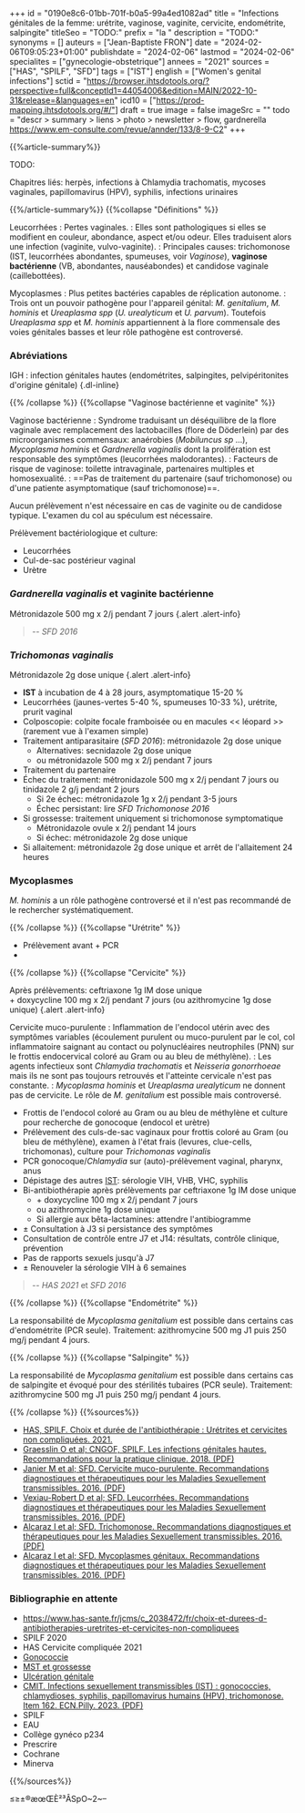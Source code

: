 +++
id = "0190e8c6-01bb-701f-b0a5-99a4ed1082ad"
title = "Infections génitales de la femme: urétrite, vaginose, vaginite, cervicite, endométrite, salpingite"
titleSeo = "TODO:"
prefix = "la "
description = "TODO:"
synonyms = []
auteurs = ["Jean-Baptiste FRON"]
date = "2024-02-06T09:05:23+01:00"
publishdate = "2024-02-06"
lastmod = "2024-02-06"
specialites = ["gynecologie-obstetrique"]
annees = "2021"
sources = ["HAS", "SPILF", "SFD"]
tags = ["IST"]
english = ["Women's genital infections"]
sctid = "https://browser.ihtsdotools.org/?perspective=full&conceptId1=44054006&edition=MAIN/2022-10-31&release=&languages=en"
icd10 = ["https://prod-mapping.ihtsdotools.org/#/"]
draft = true
image = false
imageSrc = ""
todo = "descr > summary > liens > photo > newsletter > flow, gardnerella https://www.em-consulte.com/revue/annder/133/8-9-C2"
+++

{{%article-summary%}}

TODO:

Chapitres liés: herpès, infections à Chlamydia trachomatis, mycoses vaginales, papillomavirus (HPV), syphilis, infections urinaires

{{%/article-summary%}}
{{%collapse "Définitions" %}}

Leucorrhées
: Pertes vaginales.
: Elles sont pathologiques si elles se modifient en couleur, abondance, aspect et/ou odeur. Elles traduisent alors une infection (vaginite, vulvo-vaginite).
: Principales causes: trichomonose (IST, leucorrhées abondantes, spumeuses, voir *Vaginose*), **vaginose bactérienne** (VB, abondantes, nauséabondes) et candidose vaginale (caillebottées).

Mycoplasmes
: Plus petites bactéries capables de réplication autonome.
: Trois ont un pouvoir pathogène pour l'appareil génital: *M. genitalium*, *M. hominis* et *Ureaplasma spp* (*U. urealyticum* et *U. parvum*). Toutefois *Ureaplasma spp* et *M. hominis* appartiennent à la flore commensale des voies génitales basses et leur rôle pathogène est controversé.

### Abréviations

IGH
: infection génitales hautes (endométrites, salpingites, pelvipéritonites d'origine génitale)
{.dl-inline}

{{% /collapse %}}
{{%collapse "Vaginose bactérienne et vaginite" %}}

Vaginose bactérienne
: Syndrome traduisant un déséquilibre de la flore vaginale avec remplacement des lactobacilles (flore de Döderlein) par des microorganismes commensaux: anaérobies (*Mobiluncus sp* ...), *Mycoplasma hominis* et *Gardnerella vaginalis* dont la prolifération est responsable des symptômes (leucorrhées malodorantes).
: Facteurs de risque de vaginose: toilette intravaginale, partenaires multiples et homosexualité.
: ==Pas de traitement du partenaire (sauf trichomonose) ou d'une patiente asymptomatique (sauf trichomonose)==.

Aucun prélèvement n'est nécessaire en cas de vaginite ou de candidose typique. L'examen du col au spéculum est nécessaire.

Prélèvement bactériologique et culture:

- Leucorrhées
- Cul-de-sac postérieur vaginal
- Urètre

### *Gardnerella vaginalis* et vaginite bactérienne

Métronidazole 500 mg x 2/j pendant 7 jours
{.alert .alert-info}

> -- *SFD 2016*

### *Trichomonas vaginalis*

Métronidazole 2g dose unique
{.alert .alert-info}

- **IST** à incubation de 4 à 28 jours, asymptomatique 15-20 %
- Leucorrhées (jaunes-vertes 5-40 %, spumeuses 10-33 %), urétrite, prurit vaginal
- Colposcopie: colpite focale framboisée ou en macules << léopard >> (rarement vue à l'examen simple)
- Traitement antiparasitaire (*SFD 2016*): métronidazole 2g dose unique
  - Alternatives: secnidazole 2g dose unique
  - ou métronidazole 500 mg x 2/j pendant 7 jours
- Traitement du partenaire
- Échec du traitement: métronidazole 500 mg x 2/j pendant 7 jours ou tinidazole 2 g/j pendant 2 jours
  - Si 2e échec: métronidazole 1g x 2/j pendant 3-5 jours
  - Échec persistant: lire *SFD Trichomonose 2016*
- Si grossesse: traitement uniquement si trichomonose symptomatique
  - Métronidazole ovule x 2/j pendant 14 jours
  - Si échec: métronidazole 2g dose unique
- Si allaitement: métronidazole 2g dose unique et arrêt de l'allaitement 24 heures

### Mycoplasmes

*M. hominis* a un rôle pathogène controversé et il n'est pas recommandé de le rechercher systématiquement.

{{% /collapse %}}
{{%collapse "Urétrite" %}}

- Prélèvement avant + PCR
- 

{{% /collapse %}}
{{%collapse "Cervicite" %}}

Après prélèvements: ceftriaxone 1g IM dose unique  
\+ doxycycline 100 mg x 2/j pendant 7 jours (ou azithromycine 1g dose unique)
{.alert .alert-info}

Cervicite muco-purulente
: Inflammation de l'endocol utérin avec des symptômes variables (écoulement purulent ou muco-purulent par le col, col inflammatoire saignant au contact ou polynucléaires neutrophiles (PNN) sur le frottis endocervical coloré au Gram ou au bleu de méthylène).
: Les agents infectieux sont *Chlamydia trachomatis* et *Neisseria gonorrhoeae* mais ils ne sont pas toujours retrouvés et l'atteinte cervicale n'est pas constante.
: *Mycoplasma hominis* et *Ureaplasma urealyticum* ne donnent pas de cervicite. Le rôle de *M. genitalium* est possible mais controversé.

- Frottis de l'endocol coloré au Gram ou au bleu de méthylène et culture pour recherche de gonocoque (endocol et urètre)
- Prélèvement des culs-de-sac vaginaux pour frottis coloré au Gram (ou bleu de méthylène), examen à l'état frais (levures, clue-cells, trichomonas), culture pour *Trichomonas vaginalis*
- PCR gonocoque/*Chlamydia* sur (auto)-prélèvement vaginal, pharynx, anus
- Dépistage des autres [IST](/tags/ist/): sérologie VIH, VHB, VHC, syphilis
- Bi-antibiothérapie après prélèvements par ceftriaxone 1g IM dose unique
  - \+ doxycycline 100 mg x 2/j pendant 7 jours
  - ou azithromycine 1g dose unique
  - Si allergie aux bêta-lactamines: attendre l'antibiogramme
- ± Consultation à J3 si persistance des symptômes
- Consultation de contrôle entre J7 et J14: résultats, contrôle clinique, prévention
- Pas de rapports sexuels jusqu'à J7
- ± Renouveler la sérologie VIH à 6 semaines

> -- *HAS 2021* et *SFD 2016*

{{% /collapse %}}
{{%collapse "Endométrite" %}}

La responsabilité de *Mycoplasma genitalium* est possible dans certains cas d'endométrite (PCR seule). Traitement: azithromycine 500 mg J1 puis 250 mg/j pendant 4 jours.

{{% /collapse %}}
{{%collapse "Salpingite" %}}

La responsabilité de *Mycoplasma genitalium* est possible dans certains cas de salpingite et évoqué pour des stérilités tubaires (PCR seule). Traitement: azithromycine 500 mg J1 puis 250 mg/j pendant 4 jours.

{{% /collapse %}}
{{%sources%}}

- [HAS, SPILF. Choix et durée de l'antibiothérapie : Urétrites et cervicites non compliquées. 2021.](https://www.has-sante.fr/jcms/c_2038472/fr/choix-et-duree-de-l-antibiotherapie-uretrites-et-cervicites-non-compliquees)
- [Graesslin O et al; CNGOF, SPILF. Les infections génitales hautes. Recommandations pour la pratique clinique. 2018. (PDF)](https://cngof.fr/app/pdf/RPC//RPC%20DU%20CNGOF/2018/CNGOF_RPC_2018_Infections_genitales-VF.pdf?x13417)
- [Janier M et al; SFD. Cervicite muco-purulente. Recommandations diagnostiques et thérapeutiques pour les Maladies Sexuellement transmissibles. 2016. (PDF)](https://www.sfdermato.org/upload/recommandations/cervicite-muco-purulente-aa8c23d0b90fa191483668eafcb8660f.pdf)
- [Vexiau-Robert D et al; SFD. Leucorrhées. Recommandations diagnostiques et thérapeutiques pour les Maladies Sexuellement transmissibles. 2016. (PDF)](https://www.sfdermato.org/upload/recommandations/leucorrhees-c145eb55e49c2c5c6b7aa0e28b8a77ca.pdf)
- [Alcaraz I et al; SFD. Trichomonose. Recommandations diagnostiques et thérapeutiques pour les Maladies Sexuellement transmissibles. 2016. (PDF)](https://www.sfdermato.org/upload/recommandations/trichomonose-c45b526c66838139b708515093a8be44.pdf)
- [Alcaraz I et al; SFD. Mycoplasmes génitaux. Recommandations diagnostiques et thérapeutiques pour les Maladies Sexuellement transmissibles. 2016. (PDF)](https://www.sfdermato.org/upload/recommandations/mycoplasmes-genitaux-6e4ae5d4b4748a07c993deaa05dbbb86.pdf)

### Bibliographie en attente

- <https://www.has-sante.fr/jcms/c_2038472/fr/choix-et-durees-d-antibiotherapies-uretrites-et-cervicites-non-compliquees>
- SPILF 2020
- HAS Cervicite compliquée 2021
- [Gonococcie](https://www.sfdermato.org/upload/recommandations/gonococcie-8e5167e17549b4912a1f1a4b3011eda7.pdf)
- [MST et grossesse](https://www.sfdermato.org/upload/recommandations/mst-et-grossesse-8d334c94352709631c8240d4ff4466b7.pdf)
- [Ulcération génitale](https://www.sfdermato.org/upload/recommandations/ulceration-genitale-98decf280ecc17666541d6b3203bebb6.pdf)
- [CMIT. Infections sexuellement transmissibles (IST) : gonococcies, chlamydioses, syphilis, papillomavirus humains (HPV), trichomonose. Item 162. ECN.Pilly. 2023. (PDF)](https://www.infectiologie.com/UserFiles/File/pilly-etudiant/items-edition-2023/pilly-2023-item-162.pdf)
- SPILF
- EAU
- Collège gynéco p234
- Prescrire
- Cochrane
- Minerva

{{%/sources%}}

≤≥±®æœŒÈ²³ÂSpO~2~–
